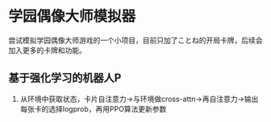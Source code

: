 
# 学园偶像大师模拟器
尝试模拟学园偶像大师游戏的一个小项目，目前只加了ことね的开局卡牌，后续会加入更多的卡牌和功能。


## 基于强化学习的机器人P
1. 从环境中获取状态，卡片自注意力->与环境做cross-attn->再自注意力->输出每张卡的选择logprob，再用PPO算法更新参数